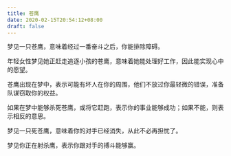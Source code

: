 ```yaml
---
title: 苍鹰
date: 2020-02-15T20:54:12+08:00
draft: false
---
```


梦见一只苍鹰，意味着经过一番奋斗之后，你能排除障碍。

年轻女性梦见她正赶走追逐小孩的苍鹰，意味着她能处理好工作，因此能实现心中的愿望。

苍鹰出现在梦中，表示可能有坏人在你的周围，他们不放过你最轻微的错误，准备队谋窃取你的权益。

如果在梦中能够杀死苍鹰，或将它赶跑，表示你的事业能够成功；如果不能，则表示相反的意思。

梦见一只死苍鹰，意味着你的对手已经消失，从此不必再担忧了。

梦见你正在射杀鹰，表示你跟对手的搏斗能够赢。

